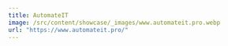 ```yaml
---
title: AutomateIT
image: /src/content/showcase/_images/www.automateit.pro.webp
url: "https://www.automateit.pro/"
---
```

